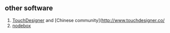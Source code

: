 
## other software
1. [TouchDesigner](https://derivative.ca/) and [Chinese community](http://www.touchdesigner.co/
2. [nodebox](https://www.nodebox.net/node/)